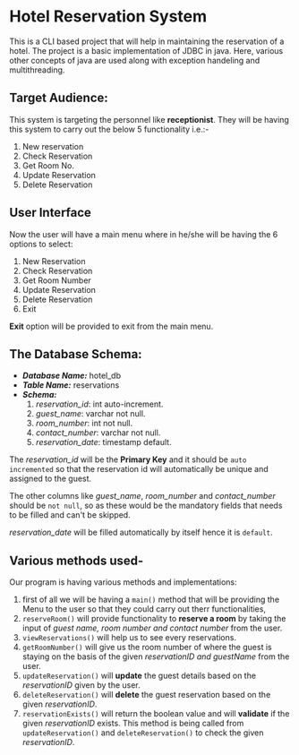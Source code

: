 # Hotel Reservation System
This is a CLI based project that will help in maintaining the reservation of a hotel.
The project is a basic implementation of JDBC in java. Here, various other concepts of java are used along with exception handeling and multithreading.

## Target Audience:

This system is targeting the personnel like **receptionist**. They will be having this system to carry out the below 5 functionality i.e.:-

1. New reservation
2. Check Reservation
3. Get Room No.
4. Update Reservation
5. Delete Reservation

## User Interface

Now the user will have a main menu where in he/she will be having the 6 options to select:

1. New Reservation
2. Check Reservation
3. Get Room Number
4. Update Reservation
5. Delete Reservation
6. Exit

**Exit** option will be provided to exit from the main menu.

## The Database Schema:

* ***Database Name:*** hotel_db
* ***Table Name:*** reservations
* ***Schema:***
    1. *reservation_id*:   int        auto-increment.
    2. *guest_name*:       varchar    not null.
    3. *room_number*:      int        not null.
    4. *contact_number*:   varchar    not null.
    5. *reservation_date*: timestamp  default.

The *reservation_id* will be the **Primary Key** and it should be `auto incremented` so that the reservation id will automatically be unique and assigned to the guest.

The other columns like *guest_name*, *room_number* and *contact_number*
should be `not null`, so as these would be the mandatory fields that needs to be filled and can't be skipped.

*reservation_date* will be filled automatically by itself hence it is `default`.

## Various methods used-
Our program is having various methods and implementations:
1. first of all we will be having a `main()` method that will be providing the Menu to the user so that they could carry out therr functionalities,
2. `reserveRoom()` will provide functionality to **reserve a room** by taking the input of *guest name, room number and contact number* from the user.
3. `viewReservations()` will help us to see every reservations.
4. `getRoomNumber()` will give us the room number of where the guest is staying on the basis of the given *reservationID and guestName* from the user.
5. `updateReservation()` will **update** the guest details based on the *reservationID* given by the user.
6. `deleteReservation()` will **delete** the guest reservation based on the given *reservationID*.
7. `reservationExists()` will return the boolean value and will **validate** if the given *reservationID* exists. This method is being called from `updateReservation()` and `deleteReservation()` to check the given *reservationID*.
